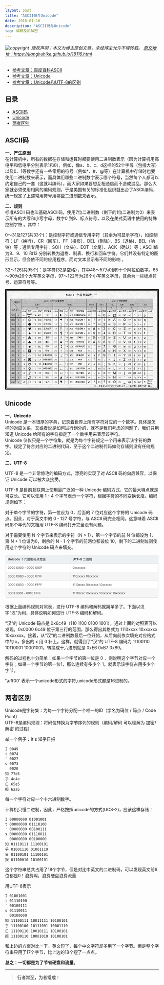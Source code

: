 ```yaml
---
layout: post
title: "ASCII码与Unicode"
date: 2018-01-16 
description: "ASCII码与Unicode"
tag: 编码及加解密
---
```



<h6>
  <img src="https://robotkang-1257995526.cos.ap-chengdu.myqcloud.com/icon/copyright.png" alt="copyright" style="display:inline;margin-bottom: -5px;" width="20" height="20"> 版权声明：本文为博主原创文章，未经博主允许不得转载。

  <a target="_blank" href="https://jianghuhike.github.io/18116.html">
  原文地址：https://jianghuhike.github.io/18116.html 
  </a>
</h6>

- [参考文章：百度百科ASCII](https://baike.baidu.com/item/ASCII/309296?fr=aladdin)
- [参考文章：Unicode](https://blog.csdn.net/weixin_36564655/article/details/79636372)
- [参考文章：Unicode和UTF-8的区别](https://www.zhihu.com/question/23374078)




## 目录
* [ASCII码](#content0)
* [Unicode](#content1)
* [两者区别](#content2)


## <a id="content0"></a> ASCII码

**一、产生原因**    
在计算机中，所有的数据在存储和运算时都要使用二进制数表示（因为计算机用高电平和低电平分别表示1和0），例如，像a、b、c、d这样的52个字母（包括大写）以及0、1等数字还有一些常用的符号（例如*、#、@等）在计算机中存储时也要使用二进制数来表示，而具体用哪些二进制数字表示哪个符号，当然每个人都可以约定自己的一套（这就叫编码），而大家如果要想互相通信而不造成混乱，那么大家就必须使用相同的编码规则，于是美国有关的标准化组织就出台了ASCII编码，统一规定了上述常用符号用哪些二进制数来表示。 

**二、规则**    
标准ASCII 码也叫基础ASCII码，使用7位二进制数（剩下的1位二进制为0）来表示所有的大写和小写字母，数字0 到9、标点符号，以及在美式英语中使用的特殊控制字符 。其中： 

0～31及127(共33个)：是控制字符或通信专用字符（其余为可显示字符），如控制符：LF（换行）、CR（回车）、FF（换页）、DEL（删除）、BS（退格)、BEL（响铃）等；通信专用字符：SOH（文头）、EOT（文尾）、ACK（确认）等；ASCII值为8、9、10 和13 分别转换为退格、制表、换行和回车字符。它们并没有特定的图形显示，但会依不同的应用程序，而对文本显示有不同的影响 。    

32～126(共95个)：是字符(32是空格），其中48～57为0到9十个阿拉伯数字。65～90为26个大写英文字母，97～122号为26个小写英文字母，其余为一些标点符号、运算符号等。

<img src="/images/encrypted/ascii1.jpeg" alt="img">



## <a id="content1"></a> Unicode

**一、Unicode**  
Unicode 是一本很厚的字典，记录着世界上所有字符对应的一个数字。具体是怎样的对应关系，又或者说是如何进行划分的，就不是我们考虑的问题了，我们只用知道 Unicode 给所有的字符指定了一个数字用来表示该字符。    
Unicode 仅仅只是一个字符集，就是为每个字符规定一个用来表示该字符的数字。规定了符合对应的二进制代码，至于这个二进制代码如何存储则没有任何规定。

**二、UTF-8**

UTF-8 是一个非常惊艳的编码方式，漂亮的实现了对 ASCII 码的向后兼容，以保证 Unicode 可以被大众接受。

UTF-8 是目前互联网上使用最广泛的一种 Unicode 编码方式，它的最大特点就是可变长。它可以使用 1 - 4 个字节表示一个字符，根据字符的不同变换长度。编码规则如下：

对于单个字节的字符，第一位设为 0，后面的 7 位对应这个字符的 Unicode 码点。因此，对于英文中的 0 - 127 号字符，与 ASCII 码完全相同。这意味着 ASCII 码那个年代的文档用 UTF-8 编码打开完全没有问题。

对于需要使用 N 个字节来表示的字符（N > 1），第一个字节的前 N 位都设为 1，第 N + 1 位设为0，剩余的 N - 1 个字节的前两位都设位 10，剩下的二进制位则使用这个字符的 Unicode 码点来填充。

<img src="/images/encrypted/ascii2.png" alt="img">

根据上面编码规则对照表，进行 UTF-8 编码和解码就简单多了。下面以汉字“汉”为利，具体说明如何进行 UTF-8 编码和解码。

“汉”的 Unicode 码点是 0x6c49（110 1100 0100 1001），通过上面的对照表可以发现，0x0000 6c49 位于第三行的范围，那么得出其格式为 1110xxxx 10xxxxxx 10xxxxxx。接着，从“汉”的二进制数最后一位开始，从后向前依次填充对应格式中的 x，多出的 x 用 0 补上。这样，就得到了“汉”的 UTF-8 编码为 11100110 10110001 10001001，转换成十六进制就是 0xE6 0xB7 0x89。

解码的过程也十分简单：如果一个字节的第一位是 0 ，则说明这个字节对应一个字符；如果一个字节的第一位1，那么连续有多少个 1，就表示该字符占用多少个字节。

'\uff00' 表示一个unicode形式的字符,unicode形式都是16进制的。


## <a id="content1"></a> 两者区别

Unicode是字符集：为每一个字符分配一个唯一的ID（学名为码位 / 码点 / Code Point）   
UTF-8是编码规则：将码位转换为字节序列的规则（编码/解码 可以理解为 加密/解密 的过程）   

举一个例子：It's 知乎日报

```
I 0049
t 0074
' 0027
s 0073
  0020
知 77e5
乎 4e4e
日 65e5
报 62a5
```
每一个字符对应一个十六进制数字。

计算机只懂二进制，因此，严格按照unicode的方式(UCS-2)，应该这样存储：
```
I 00000000 01001001
t 00000000 01110100
' 00000000 00100111
s 00000000 01110011
  00000000 00100000
知 01110111 11100101
乎 01001110 01001110
日 01100101 11100101
报 01100010 10100101
```

这个字符串总共占用了18个字节，但是对比中英文的二进制码，可以发现英文前9位都是0！浪费啊，浪费硬盘浪费流量

用UTF-8表示
```
I 01001001
t 01110100
' 00100111
s 01110011
  00100000
知 11100111 10011111 10100101
乎 11100100 10111001 10001110
日 11100110 10010111 10100101
报 11100110 10001010 10100101
```
和上边的方案对比一下，英文短了，每个中文字符却多用了一个字节。但是整个字符串只用了17个字节，比上边的18个短了一点点。

**总之：一切都是为了节省硬盘和流量。**




----------
>  **行者常至，为者常成！**


